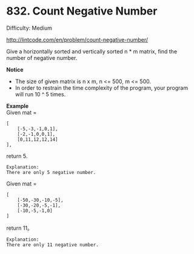# 832. Count Negative Number

Difficulty: Medium

http://lintcode.com/en/problem/count-negative-number/

Give a horizontally sorted and vertically sorted n * m matrix, find the number of negative number.

**Notice**  
* The size of given matrix is n x m, n <= 500, m <= 500.
* In order to restrain the time complexity of the program, your program will run 10 ^ 5 times.

**Example**  
Given mat =
```
[
    [-5,-3,-1,0,1],
    [-2,-1,0,0,1],
    [0,11,12,12,14]
],
```
return 5.
```
Explanation:
There are only 5 negative number.
```
Given mat =
```
[
    [-50,-30,-10,-5],
    [-30,-20,-5,-1],
    [-10,-5,-1,0]
]
```
return 11。
```
Explanation:
There are only 11 negative number.
```
